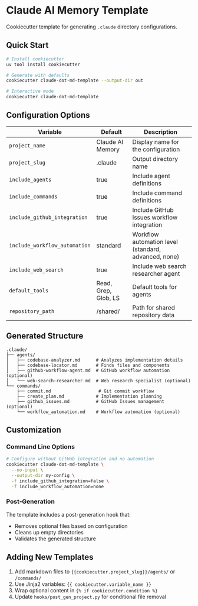# Claude AI Memory Template

Cookiecutter template for generating `.claude` directory configurations.

## Quick Start

```bash
# Install cookiecutter
uv tool install cookiecutter

# Generate with defaults
cookiecutter claude-dot-md-template --output-dir out

# Interactive mode
cookiecutter claude-dot-md-template
```

## Configuration Options

| Variable | Default | Description |
|----------|---------|-------------|
| `project_name` | Claude AI Memory | Display name for the configuration |
| `project_slug` | .claude | Output directory name |
| `include_agents` | true | Include agent definitions |
| `include_commands` | true | Include command definitions |
| `include_github_integration` | true | Include GitHub Issues workflow integration |
| `include_workflow_automation` | standard | Workflow automation level (standard, advanced, none) |
| `include_web_search` | true | Include web search researcher agent |
| `default_tools` | Read, Grep, Glob, LS | Default tools for agents |
| `repository_path` | /shared/ | Path for shared repository data |

## Generated Structure

```
.claude/
├── agents/
│   ├── codebase-analyzer.md      # Analyzes implementation details
│   ├── codebase-locator.md       # Finds files and components
│   ├── github-workflow-agent.md  # GitHub workflow automation (optional)
│   └── web-search-researcher.md  # Web research specialist (optional)
└── commands/
    ├── commit.md                  # Git commit workflow
    ├── create_plan.md            # Implementation planning
    ├── github_issues.md          # GitHub Issues management (optional)
    └── workflow_automation.md    # Workflow automation (optional)
```

## Customization

### Command Line Options
```bash
# Configure without GitHub integration and no automation
cookiecutter claude-dot-md-template \
  --no-input \
  --output-dir my-config \
  -f include_github_integration=false \
  -f include_workflow_automation=none
```

### Post-Generation
The template includes a post-generation hook that:
- Removes optional files based on configuration
- Cleans up empty directories
- Validates the generated structure

## Adding New Templates

1. Add markdown files to `{{cookiecutter.project_slug}}/agents/` or `/commands/`
2. Use Jinja2 variables: `{{ cookiecutter.variable_name }}`
3. Wrap optional content in `{% if cookiecutter.condition %}`
4. Update `hooks/post_gen_project.py` for conditional file removal